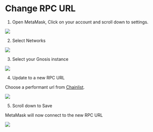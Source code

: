 ---
---

# Change RPC URL

1) Open MetaMask, Click on your account and scroll down to settings.

![](</img/tools/mm-1.png>)

2) Select Networks

![](</img/tools/mm-2.png>)

3) Select your Gnosis instance

![](/img/tools/mm-3.png)

4) Update to a new RPC URL

Choose a performant url from [Chainlist](https://chainlist.org/?search=gnosis).

![](/img/tools/mm-4.png)

5) Scroll down to Save

MetaMask will now connect to the new RPC URL

![](/img/tools/mm-5.png)